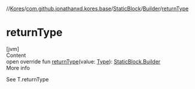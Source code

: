 //[Kores](../../../index.md)/[com.github.jonathanxd.kores.base](../../index.md)/[StaticBlock](../index.md)/[Builder](index.md)/[returnType](return-type.md)



# returnType  
[jvm]  
Content  
open override fun [returnType](return-type.md)(value: [Type](https://docs.oracle.com/javase/8/docs/api/java/lang/reflect/Type.html)): [StaticBlock.Builder](index.md)  
More info  


See T.returnType

  



